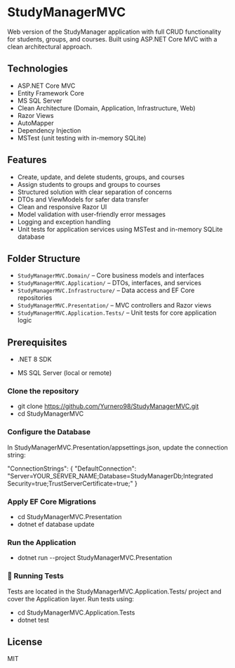 # StudyManagerMVC

Web version of the StudyManager application with full CRUD functionality for students, groups, and courses. Built using ASP.NET Core MVC with a clean architectural approach.

## Technologies

- ASP.NET Core MVC  
- Entity Framework Core  
- MS SQL Server  
- Clean Architecture (Domain, Application, Infrastructure, Web)  
- Razor Views  
- AutoMapper  
- Dependency Injection  
- MSTest (unit testing with in-memory SQLite)  

## Features

- Create, update, and delete students, groups, and courses  
- Assign students to groups and groups to courses  
- Structured solution with clear separation of concerns  
- DTOs and ViewModels for safer data transfer  
- Clean and responsive Razor UI  
- Model validation with user-friendly error messages  
- Logging and exception handling  
- Unit tests for application services using MSTest and in-memory SQLite database  

## Folder Structure

- `StudyManagerMVC.Domain/` – Core business models and interfaces  
- `StudyManagerMVC.Application/` – DTOs, interfaces, and services  
- `StudyManagerMVC.Infrastructure/` – Data access and EF Core repositories  
- `StudyManagerMVC.Presentation/` – MVC controllers and Razor views  
- `StudyManagerMVC.Application.Tests/` – Unit tests for core application logic  

## Prerequisites

- .NET 8 SDK

- MS SQL Server (local or remote)

### Clone the repository

- git clone https://github.com/Yurnero98/StudyManagerMVC.git
- cd StudyManagerMVC

### Configure the Database

In StudyManagerMVC.Presentation/appsettings.json, update the connection string:

"ConnectionStrings": {
  "DefaultConnection": "Server=YOUR_SERVER_NAME;Database=StudyManagerDb;Integrated Security=true;TrustServerCertificate=true;"
}

### Apply EF Core Migrations

- cd StudyManagerMVC.Presentation
- dotnet ef database update

### Run the Application

- dotnet run --project StudyManagerMVC.Presentation

### 🧪 Running Tests

Tests are located in the StudyManagerMVC.Application.Tests/ project and cover the Application layer.
Run tests using:
- cd StudyManagerMVC.Application.Tests
- dotnet test

## License

MIT
